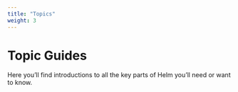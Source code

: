 ```yaml
---
title: "Topics"
weight: 3
---
```


# Topic Guides

Here you’ll find introductions to all the key parts of Helm you’ll need or want
to know.
